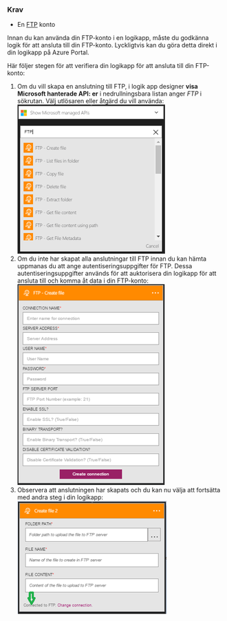 ### <a name="prerequisites"></a>Krav
* En [FTP](https://wikipedia.org/wiki/File_Transfer_Protocol) konto  

Innan du kan använda din FTP-konto i en logikapp, måste du godkänna logik för att ansluta till din FTP-konto. Lyckligtvis kan du göra detta direkt i din logikapp på Azure Portal.  

Här följer stegen för att verifiera din logikapp för att ansluta till din FTP-konto:  

1. Om du vill skapa en anslutning till FTP, i logik app designer **visa Microsoft hanterade API: er** i nedrullningsbara listan anger *FTP* i sökrutan. Välj utlösaren eller åtgärd du vill använda:  
   ![FTP-anslutning, skapa steg](./media/connectors-create-api-ftp/ftp-1.png)  
2. Om du inte har skapat alla anslutningar till FTP innan du kan hämta uppmanas du att ange autentiseringsuppgifter för FTP. Dessa autentiseringsuppgifter används för att auktorisera din logikapp för att ansluta till och komma åt data i din FTP-konto:  
   ![FTP-anslutning, skapa steg](./media/connectors-create-api-ftp/ftp-2.png)  
3. Observera att anslutningen har skapats och du kan nu välja att fortsätta med andra steg i din logikapp:  
   ![FTP-anslutning, skapa steg](./media/connectors-create-api-ftp/ftp-3.png)  

